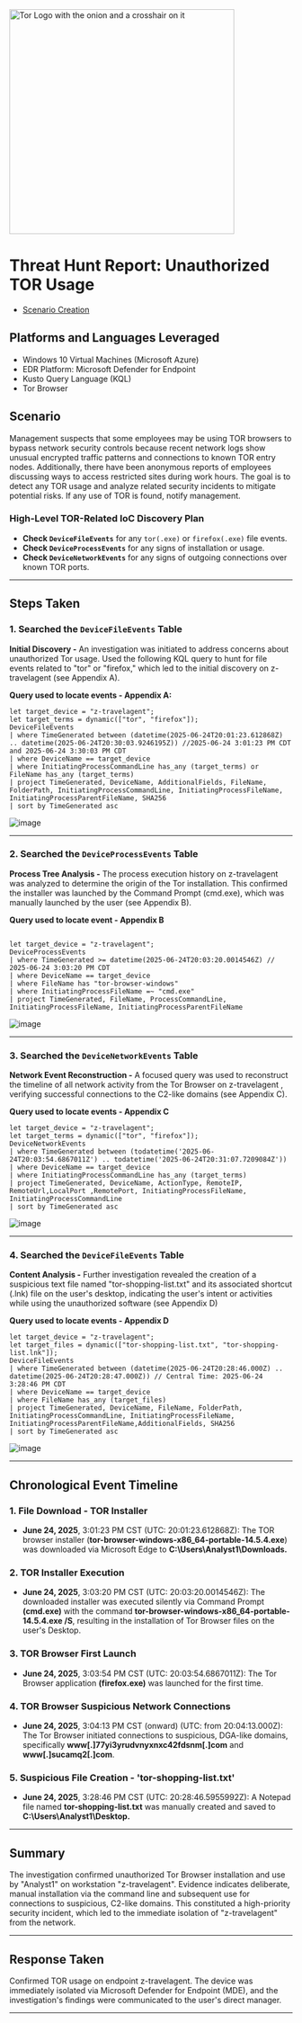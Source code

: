 <img width="400" src="https://github.com/user-attachments/assets/44bac428-01bb-4fe9-9d85-96cba7698bee" alt="Tor Logo with the onion and a crosshair on it"/>

# Threat Hunt Report: Unauthorized TOR Usage
- [Scenario Creation](https://github.com/jorjuarez/threat-hunting-scenario-tor/blob/main/threat-hunting-scenario-tor-event-creation.md) 

## Platforms and Languages Leveraged
- Windows 10 Virtual Machines (Microsoft Azure)
- EDR Platform: Microsoft Defender for Endpoint
- Kusto Query Language (KQL)
- Tor Browser

##  Scenario

Management suspects that some employees may be using TOR browsers to bypass network security controls because recent network logs show unusual encrypted traffic patterns and connections to known TOR entry nodes. Additionally, there have been anonymous reports of employees discussing ways to access restricted sites during work hours. The goal is to detect any TOR usage and analyze related security incidents to mitigate potential risks. If any use of TOR is found, notify management.

### High-Level TOR-Related IoC Discovery Plan

- **Check `DeviceFileEvents`** for any `tor(.exe)` or `firefox(.exe)` file events.
- **Check `DeviceProcessEvents`** for any signs of installation or usage.
- **Check `DeviceNetworkEvents`** for any signs of outgoing connections over known TOR ports.

---

## Steps Taken

### 1. Searched the `DeviceFileEvents` Table

**Initial Discovery -** An investigation was initiated to address concerns about unauthorized Tor usage. Used the following KQL query to hunt for file events related to "tor" or "firefox," which led to the initial discovery on z-travelagent  (see Appendix A).

**Query used to locate events - Appendix A:**

```kql
let target_device = "z-travelagent";
let target_terms = dynamic(["tor", "firefox"]);
DeviceFileEvents
| where TimeGenerated between (datetime(2025-06-24T20:01:23.612868Z) .. datetime(2025-06-24T20:30:03.9246195Z)) //2025-06-24 3:01:23 PM CDT and 2025-06-24 3:30:03 PM CDT
| where DeviceName == target_device
| where InitiatingProcessCommandLine has_any (target_terms) or FileName has_any (target_terms)
| project TimeGenerated, DeviceName, AdditionalFields, FileName, FolderPath, InitiatingProcessCommandLine, InitiatingProcessFileName, InitiatingProcessParentFileName, SHA256
| sort by TimeGenerated asc
```
![image](https://github.com/user-attachments/assets/76a5fe0e-18bb-48c6-94cf-2df83798fb03)

---

### 2. Searched the `DeviceProcessEvents` Table

**Process Tree Analysis -** The process execution history on z-travelagent was analyzed to determine the origin of the Tor installation. This confirmed the installer was launched by the Command Prompt (cmd.exe), which was manually launched by the user (see Appendix B).

**Query used to locate event - Appendix B**

```kql

let target_device = "z-travelagent";
DeviceProcessEvents
| where TimeGenerated >= datetime(2025-06-24T20:03:20.0014546Z) // 2025-06-24 3:03:20 PM CDT
| where DeviceName == target_device
| where FileName has "tor-browser-windows"
| where InitiatingProcessFileName =~ "cmd.exe"
| project TimeGenerated, FileName, ProcessCommandLine, InitiatingProcessFileName, InitiatingProcessParentFileName

```
![image](https://github.com/user-attachments/assets/c7e2b5d0-6974-4aee-a880-d5a21ca73393)

---

### 3. Searched the `DeviceNetworkEvents` Table

**Network Event Reconstruction -** A focused query was used to reconstruct the timeline of all network activity from the Tor Browser on z-travelagent , verifying successful connections to the C2-like domains (see Appendix C).

**Query used to locate events - Appendix C**

```kql
let target_device = "z-travelagent";
let target_terms = dynamic(["tor", "firefox"]);
DeviceNetworkEvents
| where TimeGenerated between (todatetime('2025-06-24T20:03:54.6867011Z') .. todatetime('2025-06-24T20:31:07.7209084Z'))
| where DeviceName == target_device
| where InitiatingProcessCommandLine has_any (target_terms)
| project TimeGenerated, DeviceName, ActionType, RemoteIP, RemoteUrl,LocalPort ,RemotePort, InitiatingProcessFileName, InitiatingProcessCommandLine
| sort by TimeGenerated asc
```
![image](https://github.com/user-attachments/assets/16b111cb-f03e-45d4-90ce-e7455f517557)


---

### 4. Searched the `DeviceFileEvents` Table 

**Content Analysis -** Further investigation revealed the creation of a suspicious text file named "tor-shopping-list.txt" and its associated shortcut (.lnk) file on the user's desktop, indicating the user's intent or activities while using the unauthorized software (see Appendix D)

**Query used to locate events - Appendix D**

```kql
let target_device = "z-travelagent";
let target_files = dynamic(["tor-shopping-list.txt", "tor-shopping-list.lnk"]);
DeviceFileEvents
| where TimeGenerated between (datetime(2025-06-24T20:28:46.000Z) .. datetime(2025-06-24T20:28:47.000Z)) // Central Time: 2025-06-24 3:28:46 PM CDT
| where DeviceName == target_device
| where FileName has_any (target_files)
| project TimeGenerated, DeviceName, FileName, FolderPath, InitiatingProcessCommandLine, InitiatingProcessFileName, InitiatingProcessParentFileName,AdditionalFields, SHA256
| sort by TimeGenerated asc
```
![image](https://github.com/user-attachments/assets/7f19a399-3909-42f7-b879-3f50eea0bdc8)


---

## Chronological Event Timeline 

### 1. File Download - TOR Installer

- **June 24, 2025**, 3:01:23 PM CST (UTC: 20:01:23.612868Z): The TOR browser installer (**tor-browser-windows-x86_64-portable-14.5.4.exe**) was downloaded via Microsoft Edge to **C:\Users\Analyst1\Downloads\.**

### 2. TOR Installer Execution

- **June 24, 2025**, 3:03:20 PM CST (UTC: 20:03:20.0014546Z): The downloaded installer was executed silently via Command Prompt **(cmd.exe)** with the command **tor-browser-windows-x86_64-portable-14.5.4.exe /S**, resulting in the installation of Tor Browser files on the user's Desktop.

### 3. TOR Browser First Launch

- **June 24, 2025**, 3:03:54 PM CST (UTC: 20:03:54.6867011Z): The Tor Browser application **(firefox.exe)** was launched for the first time.

### 4. TOR Browser Suspicious Network Connections

- **June 24, 2025**, 3:04:13 PM CST (onward) (UTC: from 20:04:13.000Z): The Tor Browser initiated connections to suspicious, DGA-like domains, specifically **www[.]77yi3yrudvnyxnxc42fdsnm[.]com** and **www[.]sucamq2[.]com**.

### 5. Suspicious File Creation - **'tor-shopping-list.txt'**

- **June 24, 2025**, 3:28:46 PM CST (UTC: 20:28:46.5955992Z): A Notepad file named **tor-shopping-list.txt** was manually created and saved to **C:\Users\Analyst1\Desktop\.**

---

## Summary

The investigation confirmed unauthorized Tor Browser installation and use by "Analyst1" on workstation "z-travelagent". Evidence indicates deliberate, manual installation via the command line and subsequent use for connections to suspicious, C2-like domains. This constituted a high-priority security incident, which led to the immediate isolation of "z-travelagent" from the network.

---

## Response Taken

Confirmed TOR usage on endpoint z-travelagent. The device was immediately isolated via Microsoft Defender for Endpoint (MDE), and the investigation's findings were communicated to the user's direct manager.

---
